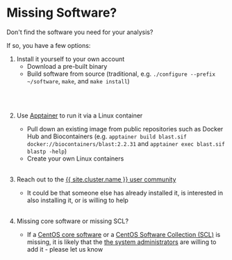 # Missing Software?

Don't find the software you need for your analysis?
<!--
Did you make sure it is not in one of the [software repositories](/hpc/software/software-repositories.html)?
-->
If so, you have a few options:

1. Install it yourself to your own account
   - Download a pre-built binary
   - Build software from source (traditional, e.g. `./configure --prefix ~/software`, `make`, and `make install`)
<!-- - Build software from source (using Spack, e.g. `spack list` and `spack install pango`) -->
   <br><br>

2. Use [Apptainer](/hpc/software/singularity.html) to run it via a Linux container
   - Pull down an existing image from public repositories such as Docker Hub and Biocontainers (e.g. `apptainer build blast.sif docker://biocontainers/blast:2.2.31` and `apptainer exec blast.sif blastp -help`)
   - Create your own Linux containers
   <br><br>
  
3. Reach out to the [{{ site.cluster.name }} user community](/hpc/support/index.html)
   - It could be that someone else has already installed it,
     is interested in also installing it, or is willing to help
   <br><br>

4. Missing core software or missing SCL?
   - If a [CentOS core software](/hpc/software/core-software.html) or a [CentOS Software Collection (SCL)](/hpc/software/scl.html) is missing, it is likely that the [the system administrators](/hpc/about/contact.html) are willing to add it - please let us know
